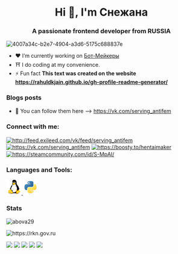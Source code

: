 <h1 align="center">Hi 👋, I'm Снежана</h1>
<h3 align="center">A passionate frontend developer from RUSSIA</h3>

<p align="left"> <img src="https://wakatime.com/badge/user/4007a34c-b2e7-4904-a3d6-5175c688837e.svg" alt="4007a34c-b2e7-4904-a3d6-5175c688837e" /> </p>

- ❤ I’m currently working on [Бот-Мейкеры](https://vk.com/serving_antifem)
- ⛩ I do coding at my convenience.
- ⚡ Fun fact **This text was created on the website https://rahuldkjain.github.io/gh-profile-readme-generator/**

### Blogs posts
<!-- BLOG-POST-LIST:START -->
- 📢 You can follow them here --> https://vk.com/serving_antifem
<!-- BLOG-POST-LIST:END -->

<h3 align="left">Connect with me:</h3>
<p align="left">
<a href="http://feed.exileed.com/vk/feed/serving_antifem" target="blank"><img align="center" src="https://github.com/abova29/abova29/blob/main/rss1.jpg" alt="http://feed.exileed.com/vk/feed/serving_antifem" height="50" width="50" /></a>
<a href="https://vk.com/serving_antifem" target="blank"><img align="center" src="https://upload.wikimedia.org/wikipedia/commons/2/21/VK.com-logo.svg" alt="https://vk.com/serving_antifem" height="30" width="40" /></a>
<a href="https://boosty.to/hentaimaker" target="blank"><img align="center" src="https://github.com/abova29/abova29/blob/main/White.svg" alt="https://boosty.to/hentaimaker" height="70" width="70" /></a>
<a href="https://steamcommunity.com/id/S-MpAI/" target="blank"><img align="center" src="https://github.com/abova29/abova29/blob/main/steam.svg" alt="https://steamcommunity.com/id/S-MpAI/" height="40" width="40" /></a>

</p>

<h3 align="left">Languages and Tools:</h3>
<p align="left"> <a href="https://www.linux.org/" target="_blank" rel="noreferrer"> <img src="https://raw.githubusercontent.com/devicons/devicon/master/icons/linux/linux-original.svg" alt="linux" width="40" height="40"/> </a> <a href="https://www.python.org" target="_blank" rel="noreferrer"> <img src="https://raw.githubusercontent.com/devicons/devicon/master/icons/python/python-original.svg" alt="python" width="40" height="40"/> </a> </p>

<h3 align="left">Stats</h3>

<p align="left"> <img src="https://komarev.com/ghpvc/?username=abova29&label=Profile%20views&color=0e75b6&style=flat" alt="abova29" /> </p>
<p align="left"> <img src="https://img.shields.io/badge/I%20LOVE-%E2%9D%A4HENTAI-red" alt="https://rkn.gov.ru" /> </p>





 
![](https://github-profile-summary-cards.vercel.app/api/cards/profile-details?username=abova29&theme=solarized_dark)
![](https://github-profile-summary-cards.vercel.app/api/cards/most-commit-language?username=abova29&theme=solarized_dark)
![](https://github-profile-summary-cards.vercel.app/api/cards/repos-per-language?username=abova29&theme=solarized_dark)
![](https://github-profile-summary-cards.vercel.app/api/cards/stats?username=abova29&theme=solarized_dark)
![](https://github-profile-summary-cards.vercel.app/api/cards/productive-time?username=abova29&theme=solarized_dark)
